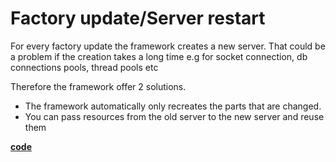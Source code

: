 # Factory update/Server restart
For every factory update the framework creates a new server.
That could be a problem if the creation takes a long time e.g for socket connection, db connections pools, thread pools etc

Therefore the framework offer 2 solutions.
* The framework automatically only recreates the parts that are changed.
* You can pass resources from the old server to the new server and reuse them

[**code**](https://github.com/factoryfx/factoryfx/tree/master/docu/src/main/java/de/factoryfx/docu/polymorphism)